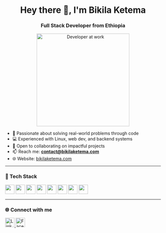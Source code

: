 <h1 align="center">Hey there 👋, I'm Bikila Ketema</h1>
<h3 align="center">Full Stack Developer from Ethiopia</h3>

<p align="center">
  <img src="https://github.com/bikilaKetema/bikilaKetema/assets/yourID/coding.gif" width="300" alt="Developer at work">
</p>

- 🎯 Passionate about solving real-world problems through code  
- 💻 Experienced with Linux, web dev, and backend systems  
- 🤝 Open to collaborating on impactful projects  
- 📫 Reach me: **contact@bikilaketema.com**  
- 🌐 Website: [bikilaketema.com](https://bikilaketema.com)

---

### 🚀 Tech Stack
<p>
  <img src="https://cdn.jsdelivr.net/gh/devicons/devicon/icons/python/python-original.svg" width="30" />
  <img src="https://cdn.jsdelivr.net/gh/devicons/devicon/icons/javascript/javascript-original.svg" width="30" />
  <img src="https://cdn.jsdelivr.net/gh/devicons/devicon/icons/react/react-original.svg" width="30" />
  <img src="https://cdn.jsdelivr.net/gh/devicons/devicon/icons/nodejs/nodejs-original.svg" width="30" />
  <img src="https://cdn.jsdelivr.net/gh/devicons/devicon/icons/linux/linux-original.svg" width="30" />
  <img src="https://cdn.jsdelivr.net/gh/devicons/devicon/icons/git/git-original.svg" width="30" />
  <img src="https://cdn.jsdelivr.net/gh/devicons/devicon/icons/mysql/mysql-original.svg" width="30" />
  <img src="https://cdn.jsdelivr.net/gh/devicons/devicon/icons/c/c-original.svg" width="30" />
</p>

---

### 🌐 Connect with me
<p>
  <a href="https://linkedin.com/in/bikilaketema" target="_blank">
    <img src="https://cdn.jsdelivr.net/npm/simple-icons@v3/icons/linkedin.svg" alt="LinkedIn" width="30"/>
  </a>
  <a href="https://facebook.com/bikilaketemaasefa" target="_blank">
    <img src="https://cdn.jsdelivr.net/npm/simple-icons@v3/icons/facebook.svg" alt="Facebook" width="30"/>
  </a>
</p>
